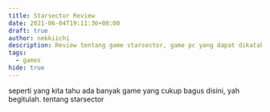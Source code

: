 ```yaml
---
title: Starsector Review
date: 2021-06-04T19:11:36+08:00
draft: true
author: nekkiichi
description: Review tentang game starsector, game pc yang dapat dikatakan underrated
tags:
  - games
hide: true
---
```

seperti yang kita tahu ada banyak game yang cukup bagus disini, yah begitulah.
tentang starsector
